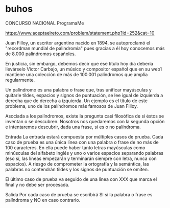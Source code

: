 # buhos
CONCURSO NACIONAL ProgramaMe

https://www.aceptaelreto.com/problem/statement.php?id=252&cat=10 


Juan Filloy, un escritor argentino nacido en 1894, se autoproclamó el "recordman mundial de palindromía" pues gracias a él hoy conocemos más de 8.000 palíndromos españoles.

En justicia, sin embargo, debemos decir que ese título hoy día debería llevárselo Victor Carbajo, un músico y compositor español que en su web1 mantiene una colección de más de 100.001 palíndromos que amplía regularmente.

Un palíndromo es una palabra o frase que, tras unificar mayúsculas y quitarle tildes, espacios y signos de puntuación, se lee igual de izquierda a derecha que de derecha a izquierda. Un ejemplo es el título de este problema, uno de los palíndromos más famosos de Juan Filloy.

Asociada a los palíndromos, existe la pregunta casi filosófica de si éstos se inventan o se descubren. Nosotros nos quedaremos con la segunda opción e intentaremos descubrir, dada una frase, si es o no palíndroma.

Entrada
La entrada estará compuesta por múltiples casos de prueba. Cada caso de prueba es una única línea con una palabra o frase de no más de 100 caracteres. En ella puede haber tanto letras mayúsculas como minúsculas del alfabeto inglés y uno o varios espacios separando palabras (eso sí, las líneas empezarán y terminarán siempre con letra, nunca con espacios). A riesgo de comprometer la ortografía y la semántica, las palabras no contendrán tildes y los signos de puntuación se omiten.

El último caso de prueba va seguido de una línea con XXX que marca el final y no debe ser procesada.

Salida
Por cada caso de prueba se escribirá SI si la palabra o frase es palíndroma y NO en caso contrario.
